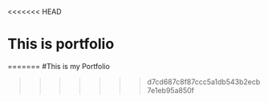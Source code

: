 <<<<<<< HEAD
# This is portfolio
=======
#This is my Portfolio
>>>>>>> d7cd687c8f87ccc5a1db543b2ecb7e1eb95a850f
